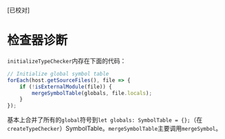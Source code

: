 [已校对]
# 检查器诊断

`initializeTypeChecker`内存在下面的代码：
```ts
// Initialize global symbol table
forEach(host.getSourceFiles(), file => {
    if (!isExternalModule(file)) {
        mergeSymbolTable(globals, file.locals);
    }
});
```

基本上合并了所有的`global`符号到`let globals: SymbolTable = {};`（在`createTypeChecker`）SymbolTable。`mergeSymbolTable`主要调用`mergeSymbol`。